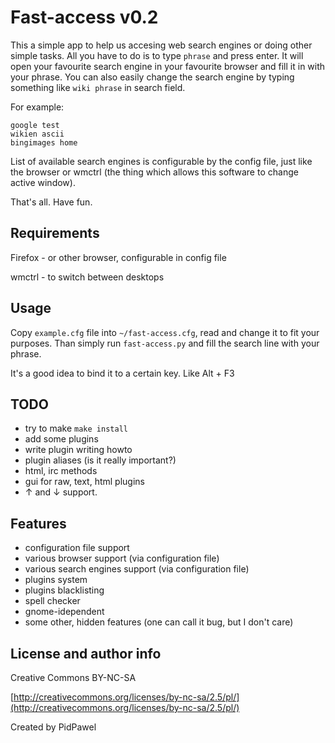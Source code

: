 Fast-access v0.2
===========
This a simple app to help us accesing web search engines or doing other simple tasks.
All you have to do is to type `phrase` and press enter.
It will open your favourite search engine in your favourite browser and fill it in with your phrase.
You can also easily change the search engine by typing something like `wiki phrase` in search field.

For example:

	google test
	wikien ascii
	bingimages home

List of available search engines is configurable by the config file, just like the browser or wmctrl
(the thing which allows this software to change active window).

That's all. Have fun.

Requirements
------------
Firefox - or other browser, configurable in config file

wmctrl - to switch between desktops

Usage
-----
Copy `example.cfg` file into `~/fast-access.cfg`, read and change it to fit your purposes.
Than simply run `fast-access.py` and fill the search line with your phrase.

It's a good idea to bind it to a certain key. Like Alt + F3

TODO
----
* try to make `make install`
* add some plugins
* write plugin writing howto
* plugin aliases (is it really important?)
* html, irc methods
* gui for raw, text, html plugins
* ↑ and ↓ support.

Features
--------
* configuration file support
* various browser support (via configuration file)
* various search engines support (via configuration file)
* plugins system
* plugins blacklisting
* spell checker
* gnome-idependent
* some other, hidden features (one can call it bug, but I don't care)

License and author info
-----------------------
Creative Commons BY-NC-SA

[http://creativecommons.org/licenses/by-nc-sa/2.5/pl/](http://creativecommons.org/licenses/by-nc-sa/2.5/pl/)

Created by PidPawel


